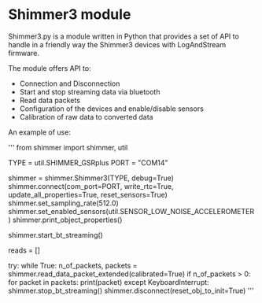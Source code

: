 # Shimmer3 module

Shimmer3.py is a module written in Python that provides a set of API to handle in a friendly way the Shimmer3 devices with LogAndStream firmware.

The module offers API to:
- Connection and Disconnection
- Start and stop streaming data via bluetooth
- Read data packets
- Configuration of the devices and enable/disable sensors
- Calibration of raw data to converted data

An example of use:

'''
from shimmer import shimmer, util

TYPE = util.SHIMMER_GSRplus
PORT = "COM14"

shimmer = shimmer.Shimmer3(TYPE, debug=True)
shimmer.connect(com_port=PORT, write_rtc=True, update_all_properties=True, reset_sensors=True)
shimmer.set_sampling_rate(512.0)
shimmer.set_enabled_sensors(util.SENSOR_LOW_NOISE_ACCELEROMETER)
shimmer.print_object_properties()

shimmer.start_bt_streaming()

reads = []

try:
    while True:
        n_of_packets, packets = shimmer.read_data_packet_extended(calibrated=True)
        if n_of_packets > 0:
            for packet in packets:
                print(packet)
except KeyboardInterrupt:
    shimmer.stop_bt_streaming()
    shimmer.disconnect(reset_obj_to_init=True)
'''